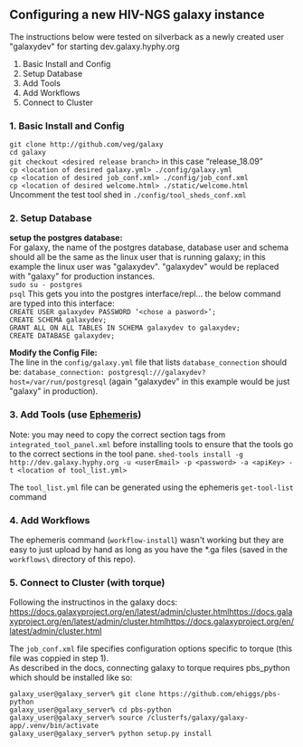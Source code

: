 ## Configuring a new HIV-NGS galaxy instance 

The instructions below were tested on silverback as a newly created user "galaxydev" for starting dev.galaxy.hyphy.org

1. Basic Install and Config
2. Setup Database
3. Add Tools
4. Add Workflows
5. Connect to Cluster


### 1. Basic Install and Config
`git clone http://github.com/veg/galaxy`   
`cd galaxy`  
`git checkout <desired release branch>` in this case “release_18.09”    
`cp <location of desired galaxy.yml> ./config/galaxy.yml`  
`cp <location of desired job_conf.xml> ./config/job_conf.xml`  
`cp <location of desired welcome.html> ./static/welcome.html`  
Uncomment the test tool shed in `./config/tool_sheds_conf.xml`  

### 2. Setup Database
__setup the postgres database:__  
For galaxy, the name of the postgres database, database user and schema should all be the same as the linux user that is running galaxy; in this example the linux user was "galaxydev". "galaxydev" would be replaced with "galaxy" for production instances.  
`sudo su - postgres`  
`psql` This gets you into the postgres interface/repl... the below command are typed into this interface:  
`CREATE USER galaxydev PASSWORD ‘<chose a pasword>’;`  
`CREATE SCHEMA galaxydev;`  
`GRANT ALL ON ALL TABLES IN SCHEMA galaxydev to galaxydev;`  
`CREATE DATABASE galaxydev;` 

__Modify the Config File:__  
The line in the `config/galaxy.yml` file that lists `database_connection` should be: `database_connection: postgresql:///galaxydev?host=/var/run/postgresql` (again "galaxydev" in this example would be just "galaxy" in production).

### 3. Add Tools (use [Ephemeris](https://ephemeris.readthedocs.io/en/latest/index.html))
Note: you may need to copy the correct section tags from `integrated_tool_panel.xml` before installing tools to ensure that the tools go to the correct sections in the tool pane.
`shed-tools install -g http://dev.galaxy.hyphy.org -u <userEmail> -p <password> -a <apiKey> -t <location of tool_list.yml>`

The `tool_list.yml` file can be generated using the ephemeris `get-tool-list` command


### 4. Add Workflows
The ephemeris command (`workflow-install`) wasn't working but they are easy to just upload by hand as long as you have the *.ga files (saved in the `workflows\` directory of this repo).


### 5. Connect to Cluster (with torque)
Following the instructinos in the galaxy docs: https://docs.galaxyproject.org/en/latest/admin/cluster.htmlhttps://docs.galaxyproject.org/en/latest/admin/cluster.htmlhttps://docs.galaxyproject.org/en/latest/admin/cluster.html

The `job_conf.xml` file specifies configuration options specific to torque (this file was coppied in step 1).  
As described in the docs, connecting galaxy to torque requires pbs_python which should be installed like so:
```
galaxy_user@galaxy_server% git clone https://github.com/ehiggs/pbs-python
galaxy_user@galaxy_server% cd pbs-python
galaxy_user@galaxy_server% source /clusterfs/galaxy/galaxy-app/.venv/bin/activate
galaxy_user@galaxy_server% python setup.py install
```
